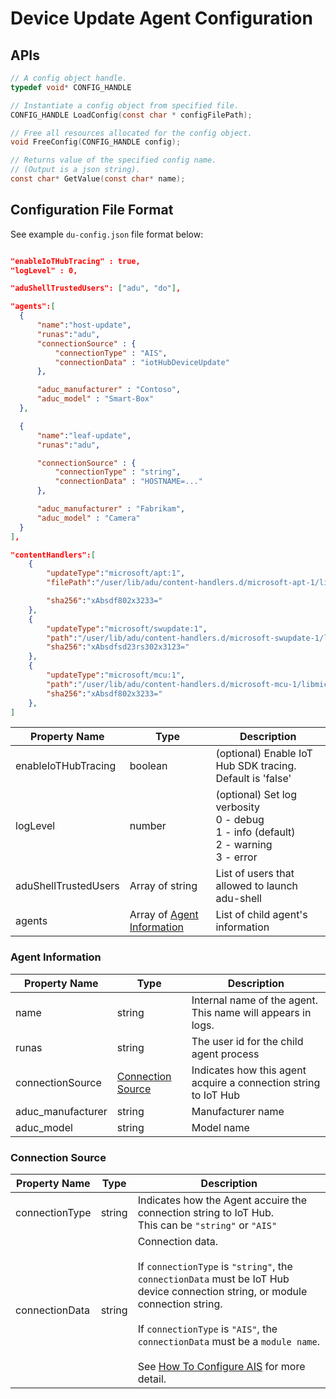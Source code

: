 # Device Update Agent Configuration

## APIs

```c
// A config object handle.
typedef void* CONFIG_HANDLE

// Instantiate a config object from specified file.
CONFIG_HANDLE LoadConfig(const char * configFilePath);

// Free all resources allocated for the config object.
void FreeConfig(CONFIG_HANDLE config);

// Returns value of the specified config name.
// (Output is a json string).
const char* GetValue(const char* name);

```

## Configuration File Format

See example `du-config.json` file format below:

```json

"enableIoTHubTracing" : true,
"logLevel" : 0,

"aduShellTrustedUsers": ["adu", "do"],

"agents":[
  {
      "name":"host-update",
      "runas":"adu",      
      "connectionSource" : {
          "connectionType" : "AIS",
          "connectionData" : "iotHubDeviceUpdate"
      },

      "aduc_manufacturer" : "Contoso",
      "aduc_model" : "Smart-Box"
  },

  {
      "name":"leaf-update",
      "runas":"adu",

      "connectionSource" : {
          "connectionType" : "string",
          "connectionData" : "HOSTNAME=..."
      },

      "aduc_manufacturer" : "Fabrikam",
      "aduc_model" : "Camera"
  }
],

"contentHandlers":[
    {
        "updateType":"microsoft/apt:1",
        "filePath":"/user/lib/adu/content-handlers.d/microsoft-apt-1/libmicrosoft-apt-1.so",

        "sha256":"xAbsdf802x3233="
    },
    {
        "updateType":"microsoft/swupdate:1",
        "path":"/user/lib/adu/content-handlers.d/microsoft-swupdate-1/libmicrosoft-swupdate-1.so",
        "sha256":"xAbsdfsd23rs302x3123="
    },
    {
        "updateType":"microsoft/mcu:1",
        "path":"/user/lib/adu/content-handlers.d/microsoft-mcu-1/libmicrosoft-mcu-1.so",
        "sha256":"xAbsdf802x3233="
    },
]
```

Property Name | Type | Description
|----|----|----|
|enableIoTHubTracing|boolean|(optional) Enable IoT Hub SDK tracing.<br>Default is 'false'|
|logLevel|number|(optional) Set log verbosity<br>0 - debug<br>1 - info (default)<br>2 - warning<br>3 - error|
|aduShellTrustedUsers|Array of string|List of users that allowed to launch adu-shell|
|agents|Array of [Agent Information](#agent-information)|List of child agent's information|

### Agent Information

Property Name | Type | Description
|----|----|----|
|name|string|Internal name of the agent.<br>This name will appears in logs.|
|runas|string|The user id for the child agent process|
|connectionSource|[Connection Source](#connection-source)|Indicates how this agent acquire a connection string to IoT Hub|
|aduc_manufacturer|string|Manufacturer name|
|aduc_model|string|Model name|

### Connection Source

Property Name | Type | Description
|----|----|----|
|connectionType|string|Indicates how the Agent accuire the connection string to IoT Hub.<br>This can be `"string"` or `"AIS"`|
|connectionData|string|Connection data.<br><br>If `connectionType` is `"string"`, the `connectionData` must be IoT Hub device connection string, or module connection string.<br><br>If `connectionType` is `"AIS"`, the `connectionData` must be a `module name`.<br><br>See [How To Configure AIS]() for more detail.